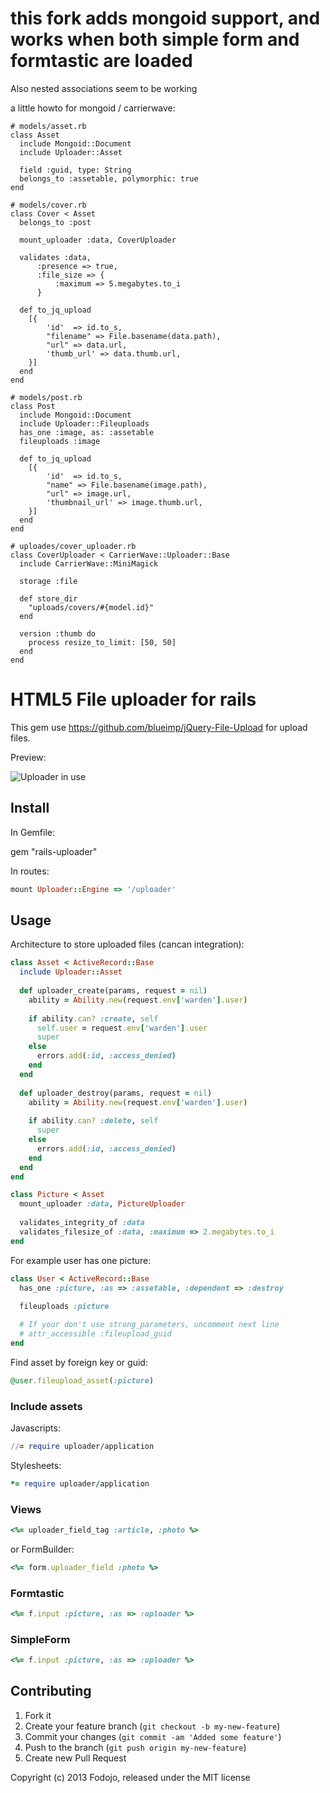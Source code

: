 # this fork adds mongoid support, and works when both simple form and formtastic are loaded

Also nested associations seem to be working

a little howto for mongoid / carrierwave:

    # models/asset.rb
    class Asset
      include Mongoid::Document
      include Uploader::Asset

      field :guid, type: String
      belongs_to :assetable, polymorphic: true
    end

    # models/cover.rb
    class Cover < Asset
      belongs_to :post

      mount_uploader :data, CoverUploader

      validates :data,
          :presence => true,
          :file_size => {
              :maximum => 5.megabytes.to_i
          }

      def to_jq_upload
        [{
            'id'  => id.to_s,
            "filename" => File.basename(data.path),
            "url" => data.url,
            'thumb_url' => data.thumb.url,
        }]
      end
    end

    # models/post.rb
    class Post
      include Mongoid::Document
      include Uploader::Fileuploads
      has_one :image, as: :assetable
      fileuploads :image

      def to_jq_upload
        [{
            'id'  => id.to_s,
            "name" => File.basename(image.path),
            "url" => image.url,
            'thumbnail_url' => image.thumb.url,
        }]
      end
    end

    # uploades/cover_uploader.rb
    class CoverUploader < CarrierWave::Uploader::Base
      include CarrierWave::MiniMagick

      storage :file

      def store_dir
        "uploads/covers/#{model.id}"
      end

      version :thumb do
        process resize_to_limit: [50, 50]
      end
    end


# HTML5 File uploader for rails

This gem use https://github.com/blueimp/jQuery-File-Upload for upload files.

Preview:

![Uploader in use](http://img39.imageshack.us/img39/2206/railsuploader.png)

## Install

In Gemfile:

  gem "rails-uploader"

In routes:  

``` ruby
mount Uploader::Engine => '/uploader'
```

## Usage

Architecture to store uploaded files (cancan integration):

``` ruby
class Asset < ActiveRecord::Base
  include Uploader::Asset
  
  def uploader_create(params, request = nil)
    ability = Ability.new(request.env['warden'].user)
    
    if ability.can? :create, self
      self.user = request.env['warden'].user
      super
    else
      errors.add(:id, :access_denied)
    end
  end
  
  def uploader_destroy(params, request = nil)
    ability = Ability.new(request.env['warden'].user)
    
    if ability.can? :delete, self
      super
    else
      errors.add(:id, :access_denied)
    end
  end
end

class Picture < Asset
  mount_uploader :data, PictureUploader
  
  validates_integrity_of :data
  validates_filesize_of :data, :maximum => 2.megabytes.to_i
end
```

For example user has one picture:

``` ruby
class User < ActiveRecord::Base
  has_one :picture, :as => :assetable, :dependent => :destroy
  
  fileuploads :picture

  # If your don't use strong_parameters, uncomment next line
  # attr_accessible :fileupload_guid
end
```

Find asset by foreign key or guid:

``` ruby
@user.fileupload_asset(:picture)
```

### Include assets

Javascripts:

``` ruby
//= require uploader/application
```

Stylesheets:

``` ruby
*= require uploader/application  
```

### Views

``` ruby
<%= uploader_field_tag :article, :photo %>
```

or FormBuilder:

``` ruby
<%= form.uploader_field :photo %>
```

### Formtastic

``` ruby
<%= f.input :picture, :as => :uploader %>
```

### SimpleForm

``` ruby
<%= f.input :picture, :as => :uploader %>
```

## Contributing

1. Fork it
2. Create your feature branch (`git checkout -b my-new-feature`)
3. Commit your changes (`git commit -am 'Added some feature'`)
4. Push to the branch (`git push origin my-new-feature`)
5. Create new Pull Request

Copyright (c) 2013 Fodojo, released under the MIT license
